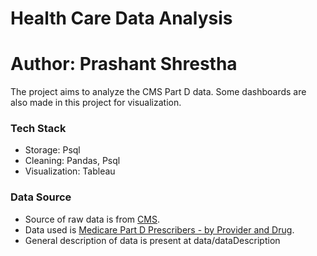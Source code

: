 # Health Care Data Analysis
# Author: Prashant Shrestha

The project aims to analyze the CMS Part D data. Some dashboards are also made in this project for visualization.

### Tech Stack
- Storage: Psql
- Cleaning: Pandas, Psql
- Visualization: Tableau



### Data Source
- Source of raw data is from [CMS](https://data.cms.gov/provider-summary-by-type-of-service).
- Data used is [Medicare Part D Prescribers - by Provider and Drug](https://data.cms.gov/search?keywords=Medicare%20Part%20D%20Prescribers%20-%20by%20Provider%20and%20Drug&sort=Relevancy).
- General description of data is present at data/dataDescription

